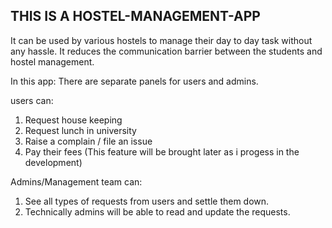 ## THIS IS A HOSTEL-MANAGEMENT-APP
It can be used by various hostels to manage their day to day task without any hassle. It reduces the communication barrier between the students and hostel management.

In this app: There are separate panels for users and admins.

users can:
1. Request house keeping
2. Request lunch in university
3. Raise a complain / file an issue
4. Pay their fees (This feature will be brought later as i progess in the development)

Admins/Management team can:
1. See all types of requests from users and settle them down.
2. Technically admins will be able to read and update the requests.